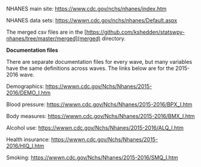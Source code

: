 NHANES main site: https://www.cdc.gov/nchs/nhanes/index.htm

NHANES data sets: https://wwwn.cdc.gov/nchs/nhanes/Default.aspx

The merged csv files are in the
[https://github.com/kshedden/statswpy-nhanes/tree/master/merged](merged) directory.

__Documentation files__

There are separate documentation files for every wave, but many variables have the same
definitions across waves.  The links below are for the 2015-2016 wave.

Demographics: https://wwwn.cdc.gov/Nchs/Nhanes/2015-2016/DEMO_I.htm

Blood pressure: https://wwwn.cdc.gov/Nchs/Nhanes/2015-2016/BPX_I.htm

Body measures: https://wwwn.cdc.gov/Nchs/Nhanes/2015-2016/BMX_I.htm

Alcohol use: https://wwwn.cdc.gov/Nchs/Nhanes/2015-2016/ALQ_I.htm

Health insurance: https://wwwn.cdc.gov/Nchs/Nhanes/2015-2016/HIQ_I.htm

Smoking: https://wwwn.cdc.gov/Nchs/Nhanes/2015-2016/SMQ_I.htm